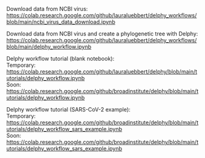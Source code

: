 Download data from NCBI virus:  
https://colab.research.google.com/github/lauraluebbert/delphy_workflows/blob/main/ncbi_virus_data_download.ipynb

Download data from NCBI virus and create a phylogenetic tree with Delphy:  
https://colab.research.google.com/github/lauraluebbert/delphy_workflows/blob/main/delphy_workflow.ipynb

Delphy workflow tutorial (blank notebook):    
Temporary: https://colab.research.google.com/github/lauraluebbert/delphy/blob/main/tutorials/delphy_workflow.ipynb  
Soon: https://colab.research.google.com/github/broadinstitute/delphy/blob/main/tutorials/delphy_workflow.ipynb  

Delphy workflow tutorial (SARS-CoV-2 example):    
Temporary: https://colab.research.google.com/github/broadinstitute/delphy/blob/main/tutorials/delphy_workflow_sars_example.ipynb  
Soon: https://colab.research.google.com/github/broadinstitute/delphy/blob/main/tutorials/delphy_workflow_sars_example.ipynb 
